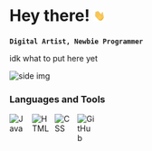 # Hey there! <img src="https://raw.githubusercontent.com/NotAShelf/NotAShelf/main/assets/Hi.gif" width="20px" height="20px">

**`Digital Artist, Newbie Programmer`**

idk what to put here yet

<img src="https://www.icegif.com/wp-content/uploads/2022/05/icegif-1035.gif" alt="side img" width="200" height="auto" />


### Languages and Tools 

<img align="left" alt="Java" width="30px" style="padding-right:10px;" src="https://cdn.jsdelivr.net/gh/devicons/devicon/icons/java/java-original.svg"/>
<img align="left" alt="HTML" width="30px" style="padding-right:10px;" src="https://cdn.jsdelivr.net/gh/devicons/devicon/icons/html5/html5-plain.svg" />
<img align="left" alt="CSS" width="30px" style="padding-right:10px;" src="https://cdn.jsdelivr.net/gh/devicons/devicon/icons/css3/css3-plain.svg" />
<img align="left" alt="GitHub" width="30px" style="padding-right:10px;" src="https://cdn.jsdelivr.net/gh/devicons/devicon/icons/github/github-original.svg" /> 
<br />



#
